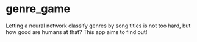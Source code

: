 # genre_game
Letting a neural network classify genres by song titles is not too hard, but how good are humans at that? This app aims to find out!
